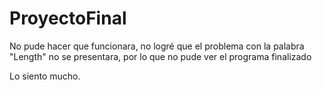 # ProyectoFinal

No pude hacer que funcionara, no logré que el problema con la palabra "Length" no se presentara, por lo que no pude  ver el programa finalizado

Lo siento mucho.
